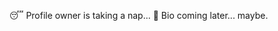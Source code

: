 😴 Profile owner is taking a nap...
📄 Bio coming later... maybe.

<!--
![Anurag's GitHub stats](https://github-readme-stats.vercel.app/api?username=JoyceBupt)
![Top Langs](https://github-readme-stats.vercel.app/api/top-langs/?username=JoyceBupt)
![Ashutosh's github activity graph](https://github-readme-activity-graph.vercel.app/graph?username=JoyceBupt)
-->

<!--
**JoyceBupt/JoyceBupt** is a ✨ _special_ ✨ repository because its `README.md` (this file) appears on your GitHub profile.

Here are some ideas to get you started:

- 🔭 I’m currently working on ...
- 🌱 I’m currently learning ...
- 👯 I’m looking to collaborate on ...
- 🤔 I’m looking for help with ...
- 💬 Ask me about ...
- 📫 How to reach me: ...
- 😄 Pronouns: ...
- ⚡ Fun fact: ...
-->
